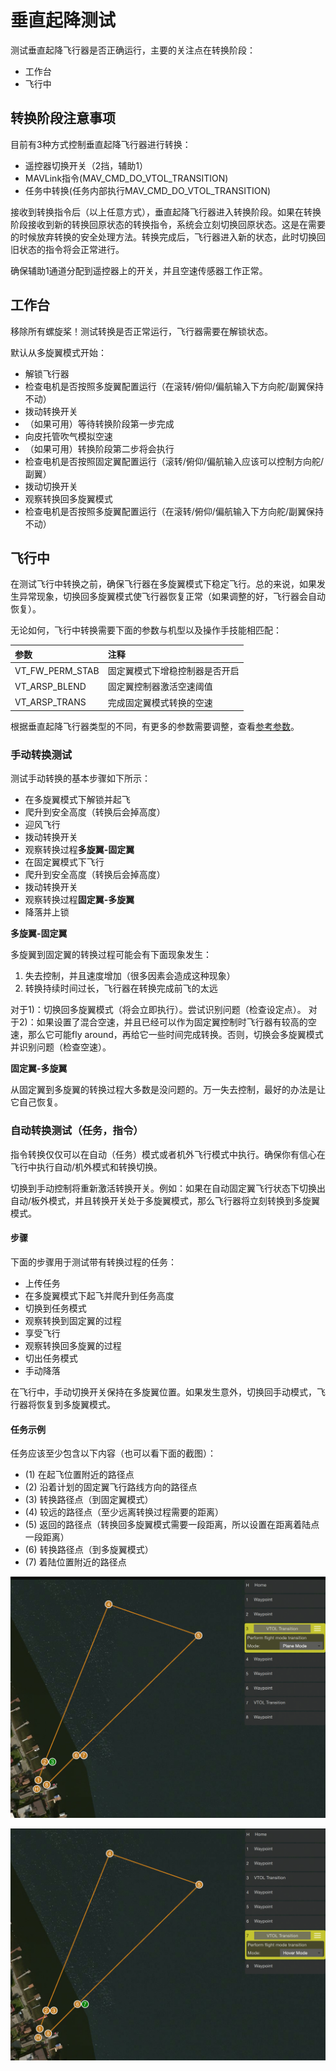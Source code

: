 # 垂直起降测试

测试垂直起降飞行器是否正确运行，主要的关注点在转换阶段：

- 工作台
- 飞行中

## 转换阶段注意事项

目前有3种方式控制垂直起降飞行器进行转换：

- 遥控器切换开关（2挡，辅助1）
- MAVLink指令(MAV_CMD_DO_VTOL_TRANSITION)
- 任务中转换(任务内部执行MAV_CMD_DO_VTOL_TRANSITION)

接收到转换指令后（以上任意方式），垂直起降飞行器进入转换阶段。如果在转换阶段接收到新的转换回原状态的转换指令，系统会立刻切换回原状态。这是在需要的时候放弃转换的安全处理方法。转换完成后，飞行器进入新的状态，此时切换回旧状态的指令将会正常进行。

<aside class="note">
确保辅助1通道分配到遥控器上的开关，并且空速传感器工作正常。
</aside>

## 工作台

<aside class="caution">
移除所有螺旋桨！测试转换是否正常运行，飞行器需要在解锁状态。
</aside>

默认从多旋翼模式开始：

- 解锁飞行器
- 检查电机是否按照多旋翼配置运行（在滚转/俯仰/偏航输入下方向舵/副翼保持不动）
- 拨动转换开关
- （如果可用）等待转换阶段第一步完成
- 向皮托管吹气模拟空速
- （如果可用）转换阶段第二步将会执行
- 检查电机是否按照固定翼配置运行（滚转/俯仰/偏航输入应该可以控制方向舵/副翼）
- 拨动切换开关
- 观察转换回多旋翼模式
- 检查电机是否按照多旋翼配置运行（在滚转/俯仰/偏航输入下方向舵/副翼保持不动）

## 飞行中

<aside class="tip">
在测试飞行中转换之前，确保飞行器在多旋翼模式下稳定飞行。总的来说，如果发生异常现象，切换回多旋翼模式使飞行器恢复正常（如果调整的好，飞行器会自动恢复）。
</aside>

无论如何，飞行中转换需要下面的参数与机型以及操作手技能相匹配：

| 参数             | 注释                                    |
| :-------------- | :--------------------------------------- |
| VT_FW_PERM_STAB | 固定翼模式下增稳控制器是否开启|
| VT_ARSP_BLEND   | 固定翼控制器激活空速阈值|
| VT_ARSP_TRANS   | 完成固定翼模式转换的空速|

根据垂直起降飞行器类型的不同，有更多的参数需要调整，查看[参考参数](https://pixhawk.org/firmware/parameters#vtol_attitude_control)。

### 手动转换测试

测试手动转换的基本步骤如下所示：

- 在多旋翼模式下解锁并起飞
- 爬升到安全高度（转换后会掉高度）
- 迎风飞行
- 拨动转换开关
- 观察转换过程**多旋翼-固定翼**
- 在固定翼模式下飞行
- 爬升到安全高度（转换后会掉高度）
- 拨动转换开关
- 观察转换过程**固定翼-多旋翼**
- 降落并上锁

**多旋翼-固定翼**

多旋翼到固定翼的转换过程可能会有下面现象发生：

1. 失去控制，并且速度增加（很多因素会造成这种现象）
2. 转换持续时间过长，飞行器在转换完成前飞的太远

对于1)：切换回多旋翼模式（将会立即执行）。尝试识别问题（检查设定点）。
对于2)：如果设置了混合空速，并且已经可以作为固定翼控制时飞行器有较高的空速，那么它可能fly around，再给它一些时间完成转换。否则，切换会多旋翼模式并识别问题（检查空速）。

**固定翼-多旋翼**

从固定翼到多旋翼的转换过程大多数是没问题的。万一失去控制，最好的办法是让它自己恢复。

### 自动转换测试（任务，指令）

指令转换仅仅可以在自动（任务）模式或者机外飞行模式中执行。确保你有信心在飞行中执行自动/机外模式和转换切换。

切换到手动控制将重新激活转换开关。例如：如果在自动固定翼飞行状态下切换出自动/板外模式，并且转换开关处于多旋翼模式，那么飞行器将立刻转换到多旋翼模式。

#### 步骤

下面的步骤用于测试带有转换过程的任务：

- 上传任务
- 在多旋翼模式下起飞并爬升到任务高度
- 切换到任务模式
- 观察转换到固定翼的过程
- 享受飞行
- 观察转换回多旋翼的过程
- 切出任务模式
- 手动降落

在飞行中，手动切换开关保持在多旋翼位置。如果发生意外，切换回手动模式，飞行器将恢复到多旋翼模式。

#### 任务示例

任务应该至少包含以下内容（也可以看下面的截图）：

- (1) 在起飞位置附近的路径点
- (2) 沿着计划的固定翼飞行路线方向的路径点
- (3) 转换路径点（到固定翼模式）
- (4) 较远的路径点（至少远离转换过程需要的距离）
- (5) 返回的路径点（转换回多旋翼模式需要一段距离，所以设置在距离着陆点一段距离）
- (6) 转换路径点（到多旋翼模式）
- (7) 着陆位置附近的路径点

![Mission, showing transition WP to plane](../pictures/vtol/qgc_mission_example_a.png)

![Mission, showing transition WP to hover](../pictures/vtol/qgc_mission_example_b.png)

